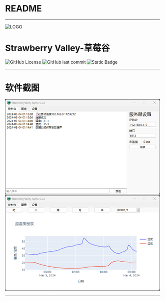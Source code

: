 # README
***
![LOGO](https://github.com/JamesXiaoMo/StrawberryValleyProject_Desktop/blob/master/pics/main.ico)
# Strawberry Valley-草莓谷
![GitHub License](https://img.shields.io/github/license/JamesXiaoMo/StrawberryValleyProject_Desktop) ![GitHub last commit](https://img.shields.io/github/last-commit/JamesXiaoMo/StrawberryValleyProject_Desktop) ![Static Badge](https://img.shields.io/badge/Author-JamesXiaoMo-blue?style=flat)
***
# 软件截图
![software_screen_1](https://github.com/JamesXiaoMo/StrawberryValleyProject_Desktop/blob/master/git_files/imgs/software_screenware_1.png)
![software_screen_2](https://github.com/JamesXiaoMo/StrawberryValleyProject_Desktop/blob/master/git_files/imgs/software_screenware_2.png)
***